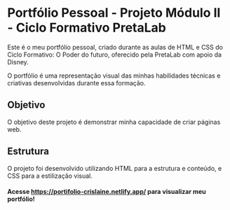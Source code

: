 # Portfólio Pessoal - Projeto Módulo II - Ciclo Formativo PretaLab
Este é o meu portfólio pessoal, criado durante as aulas de HTML e CSS do Ciclo Formativo: O Poder do futuro, oferecido pela PretaLab com apoio da Disney. 

O portfólio é uma representação visual das minhas habilidades técnicas e criativas desenvolvidas durante essa formação.

## Objetivo
O objetivo deste projeto é demonstrar minha capacidade de criar páginas web.


## Estrutura
O projeto foi desenvolvido utilizando HTML para a estrutura e conteúdo, e CSS para a estilização visual. 

#### Acesse https://portifolio-crislaine.netlify.app/ para visualizar  meu portfólio!


